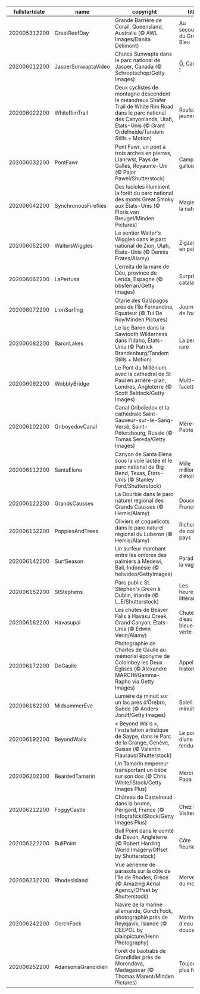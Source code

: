 |fullstartdate|name|copyright|title|image|
|--|--|--|--|--|
202005312200|GreatReefDay|Grande Barrière de Corail, Queensland, Australie (© AWL Images/Danita Delimont)|Au secours du Grand Bleu|![](/fr-FR/2020/06/202005312200GreatReefDay.jpg)|
202006012200|JasperSunwaptaVideo|Chutes Sunwapta dans le parc national de Jasper, Canada (© Schroptschop/Getty Images)|Ô, Canada !|![](/fr-FR/2020/06/202006012200JasperSunwaptaVideo.jpg)|
202006022200|WhiteRimTrail|Deux cyclistes de montagne descendent le méandreux Shafer Trail de White Rim Road dans le parc national des Canyonlands, Utah, États-Unis (© Grant Ordelheide/Tandem Stills + Motion)|Roulez jeunesse !|![](/fr-FR/2020/06/202006022200WhiteRimTrail.jpg)|
202006032200|PontFawr|Pont Fawr, un pont à trois arches en pierres, Llanrwst, Pays de Galles, Royaume-Uni (© Pajor Pawel/Shutterstock)|Campagne galloise|![](/fr-FR/2020/06/202006032200PontFawr.jpg)|
202006042200|SynchronousFireflies|Des lucioles illuminent la forêt du parc national des monts Great Smoky aux États-Unis (© Floris van Breugel/Minden Pictures)|Magie de la nature|![](/fr-FR/2020/06/202006042200SynchronousFireflies.jpg)|
202006052200|WaltersWiggles|Le sentier Walter's Wiggles dans le parc national de Zion, Utah, États-Unis (© Dennis Frates/Alamy)|Zigzaguer en paix|![](/fr-FR/2020/06/202006052200WaltersWiggles.jpg)|
202006062200|LaPertusa|L’ermita de la mare de Déu, province de Lérida, Espagne (© bbsferrari/Getty Images)|Surprise catalane|![](/fr-FR/2020/06/202006062200LaPertusa.jpg)|
202006072200|LionSurfing|Otarie des Galápagos près de l’île Fernandina, Équateur (© Tui De Roy/Minden Pictures)|Journée de l’océan|![](/fr-FR/2020/06/202006072200LionSurfing.jpg)|
202006082200|BaronLakes|Le lac Baron dans la Sawtooth Wilderness dans l’Idaho, États-Unis (© Patrick Brandenburg/Tandem Stills + Motion)|La perle rare|![](/fr-FR/2020/06/202006082200BaronLakes.jpg)|
202006092200|WobblyBridge|Le Pont du Millénium avec la cathedral de St Paul en arrière-plan, Londres, Angleterre (© Scott Baldock/Getty Images)|Multi-facettes|![](/fr-FR/2020/06/202006092200WobblyBridge.jpg)|
202006102200|GriboyedovCanal|Canal Griboïedov et la cathédrale Saint-Sauveur-sur-le-Sang-Versé, Saint-Pétersbourg, Russie (© Tomas Sereda/Getty Images)|Mère-Patrie|![](/fr-FR/2020/06/202006102200GriboyedovCanal.jpg)|
202006112200|SantaElena|Canyon de Santa Elena sous la voie lactée et le parc national de Big Bend, Texas, États-Unis (© Stanley Ford/Shutterstock)|Mille millions d’étoiles|![](/fr-FR/2020/06/202006112200SantaElena.jpg)|
202006122200|GrandsCausses|La Dourbie dans le parc naturel régional des Grands Causses (© Hemis/Alamy)|Douce France|![](/fr-FR/2020/06/202006122200GrandsCausses.jpg)|
202006132200|PoppiesAndTrees|Oliviers et coquelicots dans le parc naturel régional du Luberon (© Hemis/Alamy)|Richesses de notre pays|![](/fr-FR/2020/06/202006132200PoppiesAndTrees.jpg)|
202006142200|SurfSeason|Un surfeur marchant entre les ombres des palmiers à Medewi, Bali, Indonésie (© helivideo/GettyImages)|Paradis de la vague|![](/fr-FR/2020/06/202006142200SurfSeason.jpg)|
202006152200|StStephens|Parc public St. Stephen's Green à Dublin, Irlande (© L_E/Shutterstock)|Les heures littéraires|![](/fr-FR/2020/06/202006152200StStephens.jpg)|
202006162200|Havasupai|Les chutes de Beaver Falls à Havasu Creek, Grand Canyon, États-Unis (© Edwin Verin/Alamy)|Chutes d’eau bleue-verte|![](/fr-FR/2020/06/202006162200Havasupai.jpg)|
202006172200|DeGaulle|Photographie de Charles de Gaulle au mémorial éponyme de Colombey les Deux Églises (© Alexandre MARCHI/Gamma-Rapho via Getty Images)|Appel historique|![](/fr-FR/2020/06/202006172200DeGaulle.jpg)|
202006182200|MidsummerEve|Lumière de minuit sur un lac près d’Örebro, Suède (© Anders Jorulf/Getty Images)|Soleil de minuit|![](/fr-FR/2020/06/202006182200MidsummerEve.jpg)|
202006192200|BeyondWalls|« Beyond Walls », l’installation artistique de Saype, dans le Parc de la Grange, Genève, Suisse (© Valentin Flauraud/Shutterstock)|Le pouvoir d’une main tendue|![](/fr-FR/2020/06/202006192200BeyondWalls.jpg)|
202006202200|BeardedTamarin|Un Tamarin empereur transportant un bébé sur son dos (© Chris White/iStock/Getty Images Plus)|Merci Papa|![](/fr-FR/2020/06/202006202200BeardedTamarin.jpg)|
202006212200|FoggyCastle|Château de Castelnaud dans la brume, Périgord, France (© Infografick/iStock/Getty Images Plus)|Chez les Visiteurs|![](/fr-FR/2020/06/202006212200FoggyCastle.jpg)|
202006222200|BullPoint|Bull Point dans le comté de Devon, Angleterre (© Robert Harding World Imagery/Offset by Shutterstock)|Côte fleurie|![](/fr-FR/2020/06/202006222200BullPoint.jpg)|
202006232200|RhodesIsland|Vue aérienne de parasols sur la côte de l’île de Rhodes, Grèce (© Amazing Aerial Agency/Offset by Shutterstock)|Merveille du monde|![](/fr-FR/2020/06/202006232200RhodesIsland.jpg)|
202006242200|GorchFock|Navire de la marine allemande, Gorch Fock, photographié près de Reykjavík, Islande (© DEEPOL by plainpicture/Henn Photography)|Marins d'eau douce|![](/fr-FR/2020/06/202006242200GorchFock.jpg)|
202006252200|AdansoniaGrandidieri|Forêt de baobabs de Grandidier près de Morondava, Madagascar (© Thomas Marent/Minden Pictures)|Toujours plus haut|![](/fr-FR/2020/06/202006252200AdansoniaGrandidieri.jpg)|

